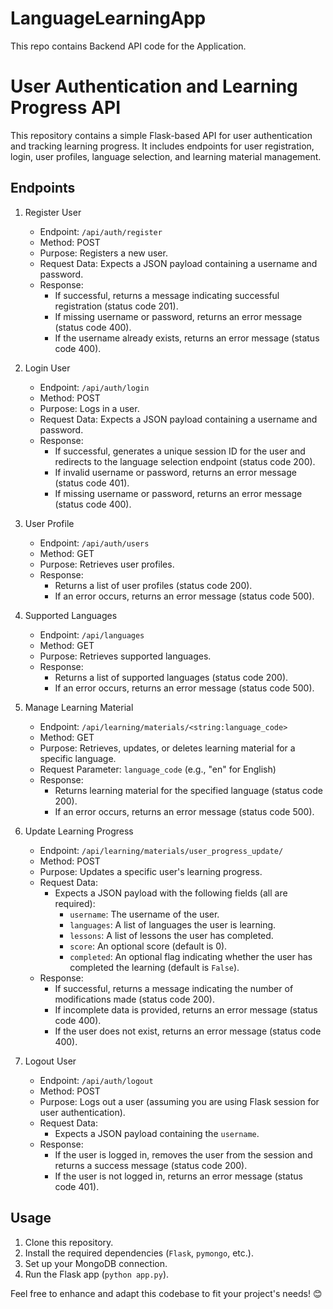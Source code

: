 # LanguageLearningApp
This repo contains Backend API code for the Application.

# User Authentication and Learning Progress API

This repository contains a simple Flask-based API for user authentication and tracking learning progress. It includes endpoints for user registration, login, user profiles, language selection, and learning material management.

## Endpoints

1. Register User
    - Endpoint: `/api/auth/register`
    - Method: POST
    - Purpose: Registers a new user.
    - Request Data: Expects a JSON payload containing a username and password.
    - Response:
        - If successful, returns a message indicating successful registration (status code 201).
        - If missing username or password, returns an error message (status code 400).
        - If the username already exists, returns an error message (status code 400).

2. Login User
    - Endpoint: `/api/auth/login`
    - Method: POST
    - Purpose: Logs in a user.
    - Request Data: Expects a JSON payload containing a username and password.
    - Response:
        - If successful, generates a unique session ID for the user and redirects to the language selection endpoint (status code 200).
        - If invalid username or password, returns an error message (status code 401).
        - If missing username or password, returns an error message (status code 400).

3. User Profile
    - Endpoint: `/api/auth/users`
    - Method: GET
    - Purpose: Retrieves user profiles.
    - Response:
        - Returns a list of user profiles (status code 200).
        - If an error occurs, returns an error message (status code 500).

4. Supported Languages
    - Endpoint: `/api/languages`
    - Method: GET
    - Purpose: Retrieves supported languages.
    - Response:
        - Returns a list of supported languages (status code 200).
        - If an error occurs, returns an error message (status code 500).

5. Manage Learning Material
    - Endpoint: `/api/learning/materials/<string:language_code>`
    - Method: GET
    - Purpose: Retrieves, updates, or deletes learning material for a specific language.
    - Request Parameter: `language_code` (e.g., "en" for English)
    - Response:
        - Returns learning material for the specified language (status code 200).
        - If an error occurs, returns an error message (status code 500).

6. Update Learning Progress
    - Endpoint: `/api/learning/materials/user_progress_update/`
    - Method: POST
    - Purpose: Updates a specific user's learning progress.
    - Request Data:
        - Expects a JSON payload with the following fields (all are required):
            - `username`: The username of the user.
            - `languages`: A list of languages the user is learning.
            - `lessons`: A list of lessons the user has completed.
            - `score`: An optional score (default is 0).
            - `completed`: An optional flag indicating whether the user has completed the learning (default is `False`).
    - Response:
        - If successful, returns a message indicating the number of modifications made (status code 200).
        - If incomplete data is provided, returns an error message (status code 400).
        - If the user does not exist, returns an error message (status code 400).

7. Logout User
    - Endpoint: `/api/auth/logout`
    - Method: POST
    - Purpose: Logs out a user (assuming you are using Flask session for user authentication).
    - Request Data:
        - Expects a JSON payload containing the `username`.
    - Response:
        - If the user is logged in, removes the user from the session and returns a success message (status code 200).
        - If the user is not logged in, returns an error message (status code 401).

## Usage

1. Clone this repository.
2. Install the required dependencies (`Flask`, `pymongo`, etc.).
3. Set up your MongoDB connection.
4. Run the Flask app (`python app.py`).

Feel free to enhance and adapt this codebase to fit your project's needs! 😊
